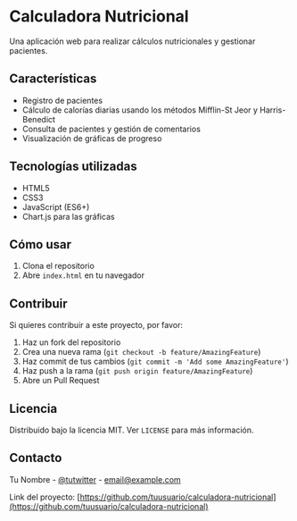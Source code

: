 # Calculadora Nutricional

Una aplicación web para realizar cálculos nutricionales y gestionar pacientes.

## Características

- Registro de pacientes
- Cálculo de calorías diarias usando los métodos Mifflin-St Jeor y Harris-Benedict
- Consulta de pacientes y gestión de comentarios
- Visualización de gráficas de progreso

## Tecnologías utilizadas

- HTML5
- CSS3
- JavaScript (ES6+)
- Chart.js para las gráficas

## Cómo usar

1. Clona el repositorio
2. Abre `index.html` en tu navegador

## Contribuir

Si quieres contribuir a este proyecto, por favor:

1. Haz un fork del repositorio
2. Crea una nueva rama (`git checkout -b feature/AmazingFeature`)
3. Haz commit de tus cambios (`git commit -m 'Add some AmazingFeature'`)
4. Haz push a la rama (`git push origin feature/AmazingFeature`)
5. Abre un Pull Request

## Licencia

Distribuido bajo la licencia MIT. Ver `LICENSE` para más información.

## Contacto

Tu Nombre - [@tutwitter](https://twitter.com/tutwitter) - email@example.com

Link del proyecto: [https://github.com/tuusuario/calculadora-nutricional](https://github.com/tuusuario/calculadora-nutricional)

